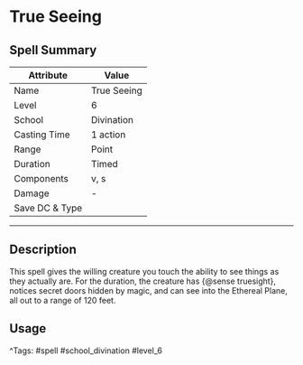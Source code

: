 # True Seeing

## Spell Summary

| Attribute        | Value                  |
|------------------|------------------------|
| Name             | True Seeing                 |
| Level            | 6                |
| School           | Divination          |
| Casting Time     | 1 action              |
| Range            | Point            |
| Duration         | Timed             |
| Components       | v, s             |
| Damage           | -               |
| Save DC & Type   |              |

---

## Description

This spell gives the willing creature you touch the ability to see things as they actually are. For the duration, the creature has {@sense truesight}, notices secret doors hidden by magic, and can see into the Ethereal Plane, all out to a range of 120 feet.

## Usage


^Tags: #spell #school_divination #level_6